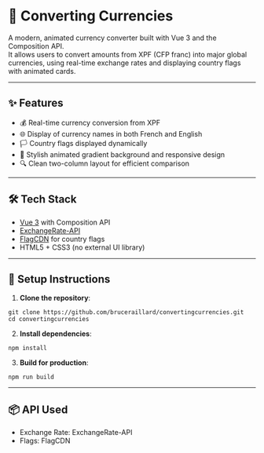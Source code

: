 # 💱 Converting Currencies

A modern, animated currency converter built with Vue 3 and the Composition API.  
It allows users to convert amounts from XPF (CFP franc) into major global currencies, using real-time exchange rates and displaying country flags with animated cards.

---

## ✨ Features

- 💰 Real-time currency conversion from XPF
- 🌐 Display of currency names in both French and English
- 🏳 Country flags displayed dynamically
- 🎨 Stylish animated gradient background and responsive design
- 🔍 Clean two-column layout for efficient comparison

---

## 🛠 Tech Stack

- [Vue 3](https://vuejs.org/) with Composition API
- [ExchangeRate-API](https://www.exchangerate-api.com/)
- [FlagCDN](https://flagcdn.com/) for country flags
- HTML5 + CSS3 (no external UI library)

---

## 🚀 Setup Instructions

1. **Clone the repository**:

```
git clone https://github.com/bruceraillard/convertingcurrencies.git
cd convertingcurrencies
```
2. **Install dependencies**:

```
npm install
```
3. **Build for production**:

```
npm run build
```

---

## 📦 API Used

- Exchange Rate: ExchangeRate-API
- Flags: FlagCDN


